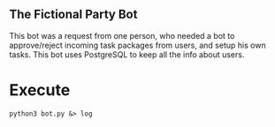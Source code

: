## The Fictional Party Bot
This bot was a request from one person, who needed a bot to approve/reject incoming task packages from users, and setup his own tasks. This bot uses PostgreSQL to keep all the info about users.

# Execute
```
python3 bot.py &> log
```
